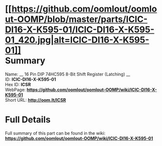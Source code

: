 
[[https://github.com/oomlout/oomlout-OOMP/blob/master/parts/ICIC-DI16-X-K595-01/ICIC-DI16-X-K595-01_420.jpg|alt=ICIC-DI16-X-K595-01]]     
Summary
=================
  
Name: __ 16 Pin DIP 74HC595 8-Bit Shift Register (Latching) __    
ID: __ICIC-DI16-X-K595-01__   
Hex ID: __ICSR__   
WebPage: __https://github.com/oomlout/oomlout-OOMP/wiki/ICIC-DI16-X-K595-01__   
Short URL: __http://oom.lt/ICSR__   

Full Details
==========================
Full summary of this part can be found in the wiki:   
__https://github.com/oomlout/oomlout-OOMP/wiki/ICIC-DI16-X-K595-01__    

